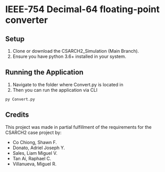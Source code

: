 # IEEE-754 Decimal-64 floating-point converter

## Setup
1. Clone or download the CSARCH2_Simulation (Main Branch).
2. Ensure you have python 3.6+ installed in your system.

## Running the Application
1. Navigate to the folder where Convert.py is located in
2. Then you can run the application via CLI

```
py Convert.py
```

## Credits

This project was made in partial fulfillment of the requirements for the CSARCH2 case project by:
- Co Chiong, Shawn F.
- Donato, Adriel Joseph Y.
- Sales, Liam Miguel V.
- Tan Ai, Raphael C.
- Villanueva, Miguel R.
